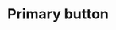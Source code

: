 ---
component: button-primary
dateModified: 2024-06-17
dependency: None
lang: en
layout: side-by-side
status: "For review"
title: Primary button
---
